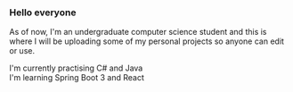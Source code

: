 ### Hello everyone

<!--
**GianniosApostolos/GianniosApostolos** is a ✨ _special_ ✨ repository because its `README.md` (this file) appears on your GitHub profile.

Here are some ideas to get you started:

- 🔭 I’m currently working on ...
- 🌱 I’m currently learning ...
- 👯 I’m looking to collaborate on ...
- 🤔 I’m looking for help with ...
- 💬 Ask me about ...
- 📫 How to reach me: ...
- 😄 Pronouns: ...
- ⚡ Fun fact: ...


Undergraduate computer science student of University of Thessaly, Larisa, Greece Interested in: C#, Java, Spring Boot, .NET, Unity, C, HTML, CSS, PHP, JS, ASM


<details>
  <summary>Click me</summary>
  
  ### Heading
  1. Foo
  2. Bar
     * Baz
     * Qux

  ### Some Code
  ```js
  function logSomething(something) {
    console.log('Something', something);
  }
  ```
</details>



-->

As of now, I'm an undergraduate computer science student and this is where I will be uploading some of my personal projects so anyone can edit or use.

I'm currently practising C# and Java  
I'm learning Spring Boot 3 and React  





